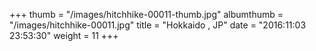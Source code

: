 +++
thumb = "/images/hitchhike-00011-thumb.jpg"
albumthumb = "/images/hitchhike-00011.jpg"
title = "Hokkaido , JP"
date = "2016:11:03 23:53:30"
weight = 11
+++

